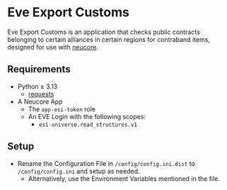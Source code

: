# Eve Export Customs

Eve Export Customs is an application that checks public contracts belonging to certain alliances in certain regions for contraband items, designed for use with [neucore](https://github.com/tkhamez/neucore). 

## Requirements

* Python ≥ 3.13
  * [requests](https://pypi.org/project/requests/)
* A Neucore App
  * The `app-esi-token` role
  * An EVE Login with the following scopes:
    * `esi-universe.read_structures.v1`
    
## Setup
* Rename the Configuration File in `/config/config.ini.dist` to `/config/config.ini` and setup as needed. 
  * Alternatively, use the Environment Variables mentioned in the file.
